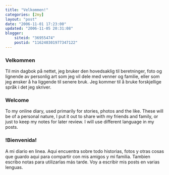 ```yaml
---
title: "Velkommen!"
categories: [2my]
layout: "post"
date: "2006-11-01 17:23:00"
updated: "2006-11-05 20:31:08"
blogger:
    siteid: "36955474"
    postid: "116240301977347122"
---
```


### Velkommen
Til min dagbok på nettet, jeg bruker den hovedsaklig til beretninger, foto og lignende av personlig art som jeg vil dele med venner og familie, eller som jeg ønsker å ha liggende til senere bruk. Jeg kommer til å bruke forskjellige språk i det jeg skriver.

### Welcome
To my online diary, used primarily for stories, photos and the like. These will be of a personal nature, I put it out to share with my friends and family, or just to keep my notes for later review. I will use different language in my posts.

### !Bienvenida!
A mi diario en linea. Aqui encuentra sobre todo historias, fotos y otras cosas que guardo aqui para compartir con mis amigos y mi familia. Tambien escribo notas para utilizarlas más tarde. Voy a escribir mis posts en varias lenguas.

